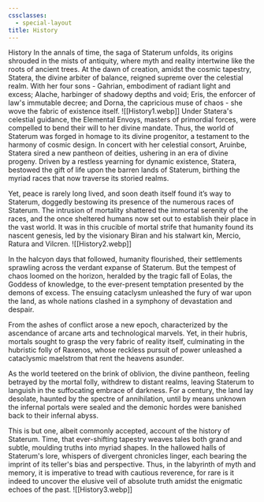 ```yaml
---
cssclasses:
  - special-layout
title: History
---
```

History
In the annals of time, the saga of Staterum unfolds, its origins shrouded in the mists of antiquity, where myth and reality intertwine like the roots of ancient trees. At the dawn of creation, amidst the cosmic tapestry, Statera, the divine arbiter of balance, reigned supreme over the celestial realm. With her four sons - Gahrian, embodiment of radiant light and excess; Alache, harbinger of shadowy depths and void; Eris, the enforcer of law's immutable decree; and Dorna, the capricious muse of chaos - she wove the fabric of existence itself.
![[History1.webp]]
Under Statera's celestial guidance, the Elemental Envoys, masters of primordial forces, were compelled to bend their will to her divine mandate. Thus, the world of Staterum was forged in homage to its divine progenitor, a testament to the harmony of cosmic design. In concert with her celestial consort, Aruinbe, Statera sired a new pantheon of deities, ushering in an era of divine progeny. Driven by a restless yearning for dynamic existence, Statera, bestowed the gift of life upon the barren lands of Staterum, birthing the myriad races that now traverse its storied realms.

Yet, peace is rarely long lived, and soon death itself found it’s way to Staterum, doggedly bestowing its presence of the numerous races of Staterum. The intrusion of mortality shattered the immortal serenity of the races, and the once sheltered humans now set out to establish their place in the vast world. It was in this crucible of mortal strife that humanity found its nascent genesis, led by the visionary Biran and his stalwart kin, Mercio, Ratura and Vilcren.
![[History2.webp]]

In the halcyon days that followed, humanity flourished, their settlements sprawling across the verdant expanse of Staterum. But the tempest of chaos loomed on the horizon, heralded by the tragic fall of Eolas, the Goddess of knowledge, to the ever-present temptation presented by the demons of excess. The ensuing cataclysm unleashed the fury of war upon the land, as whole nations clashed in a symphony of devastation and despair.

From the ashes of conflict arose a new epoch, characterized by the ascendance of arcane arts and technological marvels. Yet, in their hubris, mortals sought to grasp the very fabric of reality itself, culminating in the hubristic folly of Raxenos, whose reckless pursuit of power unleashed a cataclysmic maelstrom that rent the heavens asunder.

As the world teetered on the brink of oblivion, the divine pantheon, feeling betrayed by the mortal folly, withdrew to distant realms, leaving Staterum to languish in the suffocating embrace of darkness. For a century, the land lay desolate, haunted by the spectre of annihilation, until by means unknown the infernal portals were sealed and the demonic hordes were banished back to their infernal abyss.

This is but one, albeit commonly accepted, account of the history of Staterum. Time, that ever-shifting tapestry weaves tales both grand and subtle, moulding truths into myriad shapes. In the hallowed halls of Staterum's lore, whispers of divergent chronicles linger, each bearing the imprint of its teller's bias and perspective. Thus, in the labyrinth of myth and memory, it is imperative to tread with cautious reverence, for rare is it indeed to uncover the elusive veil of absolute truth amidst the enigmatic echoes of the past.
![[History3.webp]]
